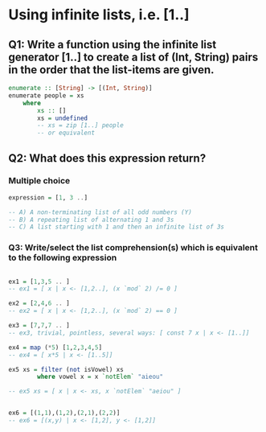 # Using infinite lists, i.e. [1..]

## Q1: Write a function using the infinite list generator [1..] to create a list of  (Int, String) pairs in the order that the list-items are given.

```haskell
enumerate :: [String] -> [(Int, String)]
enumerate people = xs 
    where 
        xs :: []
        xs = undefined
        -- xs = zip [1..] people
        -- or equivalent
```

## Q2: What does this expression return?
### Multiple choice

```haskell
expression = [1, 3 ..]

-- A) A non-terminating list of all odd numbers (Y)
-- B) A repeating list of alternating 1 and 3s
-- C) A list starting with 1 and then an infinite list of 3s
```

### Q3: Write/select the list comprehension(s) which is equivalent to the following expression

```haskell

ex1 = [1,3,5 .. ]
-- ex1 = [ x | x <- [1,2..], (x `mod` 2) /= 0 ]

ex2 = [2,4,6 .. ]
-- ex2 = [ x | x <- [1,2..], (x `mod` 2) == 0 ]

ex3 = [7,7,7 .. ]
-- ex3, trivial, pointless, several ways: [ const 7 x | x <- [1..]]

ex4 = map (*5) [1,2,3,4,5]
-- ex4 = [ x*5 | x <- [1..5]]

ex5 xs = filter (not isVowel) xs
        where vowel x = x `notElem` "aieou"

-- ex5 xs = [ x | x <- xs, x `notElem` "aeiou" ]


ex6 = [(1,1),(1,2),(2,1),(2,2)]
-- ex6 = [(x,y) | x <- [1,2], y <- [1,2]] 
```

